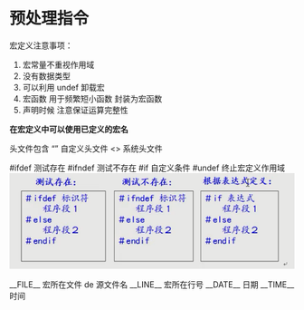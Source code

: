 # 预处理指令

宏定义注意事项：
1. 宏常量不重视作用域
2. 没有数据类型
3. 可以利用 undef 卸载宏
4. 宏函数 用于频繁短小函数 封装为宏函数
5. 声明时候 注意保证运算完整性

__在宏定义中可以使用已定义的宏名__

头文件包含
    “” 自定义头文件
    <>   系统头文件





#ifdef       测试存在
#ifndef     测试不存在
#if             自定义条件
#undef     终止宏定义作用域
![](vx_images/359195612225142.png)

\_\_FILE\_\_      宏所在文件 de 源文件名
\_\_LINE\_\_     宏所在行号
\_\_DATE\_\_   日期
\_\_TIME\_\_    时间
